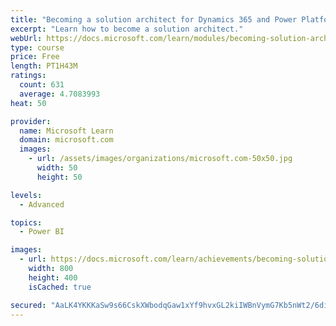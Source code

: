 ```yaml
---
title: "Becoming a solution architect for Dynamics 365 and Power Platform"
excerpt: "Learn how to become a solution architect."
webUrl: https://docs.microsoft.com/learn/modules/becoming-solution-architect/
type: course
price: Free
length: PT1H43M
ratings:
  count: 631
  average: 4.7083993
heat: 50

provider:
  name: Microsoft Learn
  domain: microsoft.com
  images:
    - url: /assets/images/organizations/microsoft.com-50x50.jpg
      width: 50
      height: 50

levels:
  - Advanced

topics:
  - Power BI

images:
  - url: https://docs.microsoft.com/learn/achievements/becoming-solution-architect-social.png
    width: 800
    height: 400
    isCached: true

secured: "AaLK4YKKKaSw9s66CskXWbodqGaw1xYf9hvxGL2kiIWBnVymG7Kb5nWt2/6diZC8NXLKVJfCzAcxQNJn5O+7RBZ6euM6cnO+182nn9JCtoFB94LWYTsZHb/etq3ktCdf2Yg9FOA2blEE/J++gmf498Vx0ssS22sAbBu0I4+BB2YtJu4F6jOacAu2xBGKga1yX/i/KQ28KNBopeDQ7XvcD6QZLoQI6W3ttEUy+GXYl2FjDTQPeo2LM06vlSx4j8SDpym3H+J/bm/IVunPKc25Wjfb5qZa8wKf3dP/hFObWVFcJcL235qL6CvzltqctE072cF0boQF2A4MuAfE5+ToN541vuVS7XzCzNegNFoWfjNCug+YJQulFJzz/jF4xjqNKad38MAOVZPxVif+fODt1kc+26BfmKKOKWBYbQCPVMc=;+vXS6KbhO1/cHUMitfLDBg=="
---
```


